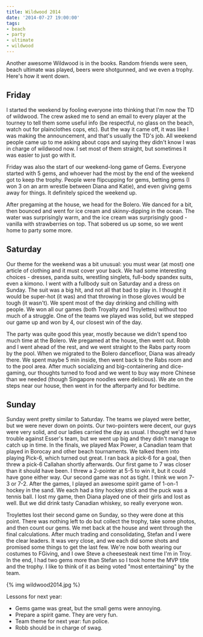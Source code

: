 ```yaml
---
title: Wildwood 2014
date: '2014-07-27 19:00:00'
tags:
- beach
- party
- ultimate
- wildwood
---
```


Another awesome Wildwood is in the books. Random friends were seen, beach ultimate was played, beers were shotgunned, and we even a trophy. Here's how it went down.

## Friday

I started the weekend by fooling everyone into thinking that I'm now the TD of wildwood. The crew asked me to send an email to every player at the tourney to tell them some useful info (be respectful, no glass on the beach, watch out for plainclothes cops, etc). But the way it came off, it was like I was making the announcement, and that's usually the TD's job. All weekend people came up to me asking about cops and saying they didn't know I was in charge of wildwood now. I set most of them straight, but sometimes it was easier to just go with it.

Friday was also the start of our weekend-long game of Gems. Everyone started with 5 gems, and whoever had the most by the end of the weekend got to keep the trophy. People were flipcupping for gems, betting gems (I won 3 on an arm wrestle between Diana and Katie), and even giving gems away for things. It definitely spiced the weekend up.

After pregaming at the house, we head for the Bolero. We danced for a bit, then bounced and went for ice cream and skinny-dipping in the ocean. The water was surprisingly warm, and the ice cream was surprisingly good - vanilla with strawberries on top. That sobered us up some, so we went home to party some more.

## Saturday

Our theme for the weekend was a bit unusual: you must wear (at most) one article of clothing and it must cover your back. We had some interesting choices - dresses, panda suits, wrestling singlets, full-body spandex suits, even a kimono. I went with a fullbody suit on Saturday and a dress on Sunday. The suit was a big hit, and not all that bad to play in. I thought it would be super-hot (it was) and that throwing in those gloves would be tough (it wasn't). We spent most of the day drinking and chilling with people. We won all our games (both Troyalty and Troylettes) without too much of a struggle. One of the teams we played was solid, but we stepped our game up and won by 4, our closest win of the day. 

The party was quite good this year, mostly because we didn't spend too much time at the Bolero. We pregamed at the house, then went out. Robb and I went ahead of the rest, and we went straight to the Rabs party room by the pool. When we migrated to the Bolero dancefloor, Diana was already there. We spent maybe 5 min inside, then went back to the Rabs room and to the pool area. After much socializing and big-containering and dice-gaming, our thoughts turned to food and we went to buy way more Chinese than we needed (though Singapore noodles were delicious). We ate on the steps near our house, then went in for the afterparty and for bedtime. 

## Sunday

Sunday went pretty similar to Saturday. The teams we played were better, but we were never down on points. Our two-pointers were decent, our guys were very solid, and our ladies carried the day as usual. I thought we'd have trouble against Esser's team, but we went up big and they didn't manage to catch up in time. In the finals, we played Max Power, a Canadian team that played in Borocay and other beach tournaments. We talked them into playing Pick-6, which turned out great. I ran back a pick-6 for a goal, then threw a pick-6 Callahan shortly afterwards. Our first game to 7 was closer than it should have been. I threw a 2-pointer at 5-5 to win it, but it could have gone either way. Our second game was not as tight. I think we won 7-3 or 7-2. After the games, I played an awesome spirit game of 1-on-1 hockey in the sand. We each had a tiny hockey stick and the puck was a tennis ball. I lost my game, then Diana played one of their girls and lost as well. But we did drink tasty Canadian whiskey, so really everyone won.

Troylettes lost their second game on Sunday, so they were done at this point. There was nothing left to do but collect the trophy, take some photos, and then count our gems. We met back at the house and went through the final calculations. After much trading and consolidating, Stefan and I were the clear leaders. It was very close, and we each did some shots and promised some things to get the last few. We're now both wearing our costumes to FGiving, and I owe Steve a cheesesteak next time I'm in Troy. In the end, I had two gems more than Stefan so I took home the MVP title and the trophy. I like to think of it as being voted "most entertaining" by the team. 

{% img wildwood2014.jpg %}

Lessons for next year:

- Gems game was great, but the small gems were annoying.
- Prepare a spirit game. They are very fun.
- Team theme for next year: fun police.
- Robb should be in charge of swag.
